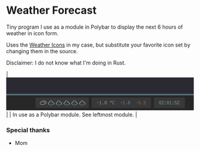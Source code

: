# Weather Forecast

Tiny program I use as a module in Polybar to display the next 6 hours of weather in icon form.

Uses the [Weather Icons](https://erikflowers.github.io/weather-icons/) in my case, but substitute your favorite icon set by changing them in the source.

Disclaimer: I do not know what I'm doing in Rust.

| ![Screenshot in use as a Polybar module](./screenshot.png?raw=true) |
| In use as a Polybar module. See leftmost module. |

### Special thanks

- Mom

